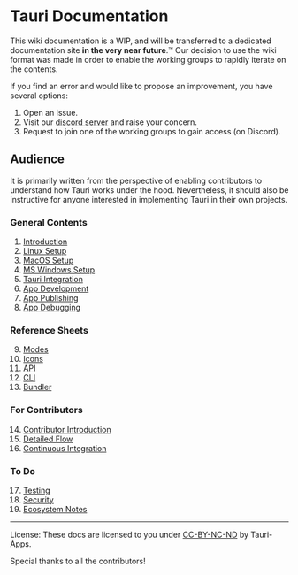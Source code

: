 # Tauri Documentation

This wiki documentation is a WIP, and will be transferred to a dedicated
documentation site **in the very near future**.™️ Our decision to use the wiki
format was made in order to enable the working groups to rapidly iterate on the
contents.

If you find an error and would like to propose an improvement, you have several
options:

1. Open an issue.
2. Visit our [discord server](https://discord.gg/SpmNs4S) and raise your
   concern.
3. Request to join one of the working groups to gain access (on Discord).

## Audience

It is primarily written from the perspective of enabling contributors to
understand how Tauri works under the hood. Nevertheless, it should also be
instructive for anyone interested in implementing Tauri in their own projects.

### General Contents

1. [Introduction](https://github.com/tauri-apps/tauri/wiki/01.-Introduction)
2. [Linux Setup](https://github.com/tauri-apps/tauri/wiki/02.-Linux-Setup)
3. [MacOS Setup](https://github.com/tauri-apps/tauri/wiki/03.-MacOS-Setup)
4. [MS Windows Setup](https://github.com/tauri-apps/tauri/wiki/04.-MS-Windows-Setup)
5. [Tauri Integration](https://github.com/tauri-apps/tauri/wiki/05.-Tauri-Integration)
6. [App Development](https://github.com/tauri-apps/tauri/wiki/06.-App-Development)
7. [App Publishing](https://github.com/tauri-apps/tauri/wiki/07.-App-Publishing)
8. [App Debugging](https://github.com/tauri-apps/tauri/wiki/08.-App-Debugging)

### Reference Sheets

9. [Modes](https://github.com/tauri-apps/tauri/wiki/09.-Modes)
10. [Icons](https://github.com/tauri-apps/tauri/wiki/10.-Icons)
11. [API](https://github.com/tauri-apps/tauri/wiki/11.-API)
12. [CLI](https://github.com/tauri-apps/tauri/wiki/12.-CLI)
13. [Bundler](https://github.com/tauri-apps/tauri/wiki/13.-Bundler)

### For Contributors

14. [Contributor Introduction](https://github.com/tauri-apps/tauri/wiki/14.-Contributor-Introduction)
15. [Detailed Flow](https://github.com/tauri-apps/tauri/wiki/15.-Detailed-Flow)
16. [Continuous Integration](https://github.com/tauri-apps/tauri/wiki/16.-Continuous-Integration)

### To Do

17. [Testing]()
18. [Security]()
19. [Ecosystem Notes]()

---

License: These docs are licensed to you under
[CC-BY-NC-ND](https://creativecommons.org/licenses/by-nc-nd/2.0/) by Tauri-Apps.

Special thanks to all the contributors!
